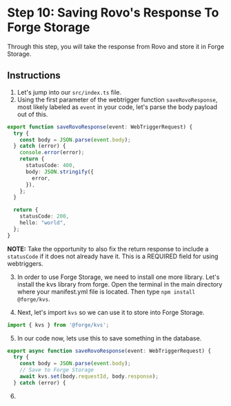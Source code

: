 # Step 10: Saving Rovo's Response To Forge Storage

Through this step, you will take the response from Rovo and store it in Forge Storage.

## Instructions

1. Let's jump into our `src/index.ts` file.
2. Using the first parameter of the webtrigger function `saveRovoResponse`, most likely labeled as `event` in your code, let's parse the body payload out of this.

```ts
export function saveRovoResponse(event: WebTriggerRequest) {
  try {
    const body = JSON.parse(event.body);
  } catch (error) {
    console.error(error);
    return {
      statusCode: 400,
      body: JSON.stringify({
        error,
      }),
    };
  }

  return {
    statusCode: 200,
    hello: "world",
  };
}
```

**NOTE:** Take the opportunity to also fix the return response to include a `statusCode` if it does not already have it. This is a REQUIRED field for using webtriggers.

3. In order to use Forge Storage, we need to install one more library. Let's install the kvs library from forge. Open the terminal in the main directory where your manifest.yml file is located. Then type `npm install @forge/kvs`.

4. Next, let's import `kvs` so we can use it to store into Forge Storage.

```ts
import { kvs } from '@forge/kvs';
```
5. In our code now, lets use this to save something in the database.

```ts
export async function saveRovoResponse(event: WebTriggerRequest) {
  try {
    const body = JSON.parse(event.body);
    // Save to Forge Storage
    await kvs.set(body.requestId, body.response);
  } catch (error) {
```

6. 
